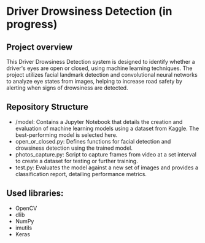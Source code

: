 # Driver Drowsiness Detection (in progress)

## Project overview
This Driver Drowsiness Detection system is designed to identify whether a driver's eyes are open or closed, using machine learning techniques. The project utilizes facial landmark detection and convolutional neural networks to analyze eye states from images, helping to increase road safety by alerting when signs of drowsiness are detected.

## Repository Structure
- /model: Contains a Jupyter Notebook that details the creation and evaluation of machine learning models using a dataset from Kaggle. The best-performing model is selected here.
- open_or_closed.py: Defines functions for facial detection and drowsiness detection using the trained model.
- photos_capture.py: Script to capture frames from video at a set interval to create a dataset for testing or further training.
- test.py: Evaluates the model against a new set of images and provides a classification report, detailing performance metrics.

## Used libraries:
- OpenCV
- dlib
- NumPy
- imutils
- Keras
